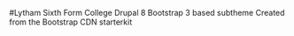 #Lytham Sixth Form College Drupal 8 Bootstrap 3 based subtheme
Created from the Bootstrap CDN starterkit
